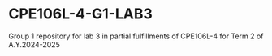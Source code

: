 # CPE106L-4-G1-LAB3
Group 1 repository for lab 3 in partial fulfillments of CPE106L-4 for Term 2 of A.Y.2024-2025
